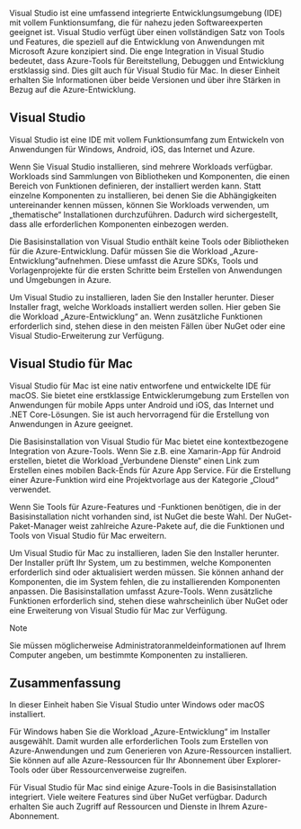Visual Studio ist eine umfassend integrierte Entwicklungsumgebung (IDE) mit vollem Funktionsumfang, die für nahezu jeden Softwareexperten geeignet ist. Visual Studio verfügt über einen vollständigen Satz von Tools und Features, die speziell auf die Entwicklung von Anwendungen mit Microsoft Azure konzipiert sind. Die enge Integration in Visual Studio bedeutet, dass Azure-Tools für Bereitstellung, Debuggen und Entwicklung erstklassig sind. Dies gilt auch für Visual Studio für Mac. In dieser Einheit erhalten Sie Informationen über beide Versionen und über ihre Stärken in Bezug auf die Azure-Entwicklung.

## <a name="visual-studio"></a>Visual Studio

Visual Studio ist eine IDE mit vollem Funktionsumfang zum Entwickeln von Anwendungen für Windows, Android, iOS, das Internet und Azure.

Wenn Sie Visual Studio installieren, sind mehrere Workloads verfügbar. Workloads sind Sammlungen von Bibliotheken und Komponenten, die einen Bereich von Funktionen definieren, der installiert werden kann. Statt einzelne Komponenten zu installieren, bei denen Sie die Abhängigkeiten untereinander kennen müssen, können Sie Workloads verwenden, um „thematische“ Installationen durchzuführen. Dadurch wird sichergestellt, dass alle erforderlichen Komponenten einbezogen werden.

Die Basisinstallation von Visual Studio enthält keine Tools oder Bibliotheken für die Azure-Entwicklung. Dafür müssen Sie die Workload „Azure-Entwicklung“aufnehmen. Diese umfasst die Azure SDKs, Tools und Vorlagenprojekte für die ersten Schritte beim Erstellen von Anwendungen und Umgebungen in Azure.

Um Visual Studio zu installieren, laden Sie den Installer herunter. Dieser Installer fragt, welche Workloads installiert werden sollen. Hier geben Sie die Workload „Azure-Entwicklung“ an. Wenn zusätzliche Funktionen erforderlich sind, stehen diese in den meisten Fällen über NuGet oder eine Visual Studio-Erweiterung zur Verfügung.

## <a name="visual-studio-for-mac"></a>Visual Studio für Mac

Visual Studio für Mac ist eine nativ entworfene und entwickelte IDE für macOS. Sie bietet eine erstklassige Entwicklerumgebung zum Erstellen von Anwendungen für mobile Apps unter Android und iOS, das Internet und .NET Core-Lösungen. Sie ist auch hervorragend für die Erstellung von Anwendungen in Azure geeignet.

Die Basisinstallation von Visual Studio für Mac bietet eine kontextbezogene Integration von Azure-Tools. Wenn Sie z.B. eine Xamarin-App für Android erstellen, bietet die Workload „Verbundene Dienste“ einen Link zum Erstellen eines mobilen Back-Ends für Azure App Service. Für die Erstellung einer Azure-Funktion wird eine Projektvorlage aus der Kategorie „Cloud“ verwendet.

Wenn Sie Tools für Azure-Features und -Funktionen benötigen, die in der Basisinstallation nicht vorhanden sind, ist NuGet die beste Wahl. Der NuGet-Paket-Manager weist zahlreiche Azure-Pakete auf, die die Funktionen und Tools von Visual Studio für Mac erweitern.

Um Visual Studio für Mac zu installieren, laden Sie den Installer herunter. Der Installer prüft Ihr System, um zu bestimmen, welche Komponenten erforderlich sind oder aktualisiert werden müssen. Sie können anhand der Komponenten, die im System fehlen, die zu installierenden Komponenten anpassen. Die Basisinstallation umfasst Azure-Tools. Wenn zusätzliche Funktionen erforderlich sind, stehen diese wahrscheinlich über NuGet oder eine Erweiterung von Visual Studio für Mac zur Verfügung.

> [!NOTE]
> Sie müssen möglicherweise Administratoranmeldeinformationen auf Ihrem Computer angeben, um bestimmte Komponenten zu installieren.

## <a name="summary"></a>Zusammenfassung

In dieser Einheit haben Sie Visual Studio unter Windows oder macOS installiert.

Für Windows haben Sie die Workload „Azure-Entwicklung“ im Installer ausgewählt. Damit wurden alle erforderlichen Tools zum Erstellen von Azure-Anwendungen und zum Generieren von Azure-Ressourcen installiert. Sie können auf alle Azure-Ressourcen für Ihr Abonnement über Explorer-Tools oder über Ressourcenverweise zugreifen.

Für Visual Studio für Mac sind einige Azure-Tools in die Basisinstallation integriert. Viele weitere Features sind über NuGet verfügbar. Dadurch erhalten Sie auch Zugriff auf Ressourcen und Dienste in Ihrem Azure-Abonnement.

